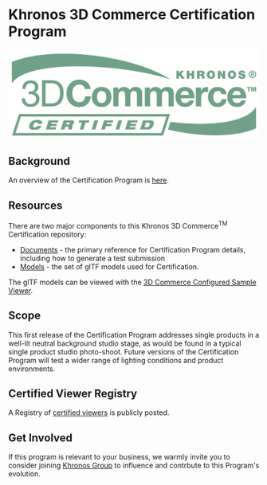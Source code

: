 # Khronos 3D Commerce Certification Program

![3D Commerce Certified Mark](./documents/images/3DCommerce-Certified.png)

## Background

An overview of the Certification Program is [here](https://www.khronos.org/3dcommerce/certification/).

## Resources

There are two major components to this Khronos 3D Commerce<sup>TM</sup> Certification repository: 

* [Documents](./documents) - the primary reference for Certification Program details, including how to generate a test submission
* [Models](./models) - the set of glTF models used for Certification.

The glTF models can be viewed with the [3D Commerce Configured Sample Viewer](https://github.khronos.org/3DC-Sample-Viewer).

## Scope

This first release of the Certification Program addresses single products in a well-lit neutral background studio stage, as would be found in a typical single product studio photo-shoot. Future versions of the Certification Program will test a wider range of lighting conditions and product environments. 

## Certified Viewer Registry

A Registry of [certified viewers](https://www.khronos.org/3dcommerce/certification/conformant-products/) is publicly posted.

## Get Involved

If this program is relevant to your business, we warmly invite you to consider joining [Khronos Group](https://khronos.org) to influence and contrbute to this Program's evolution.
